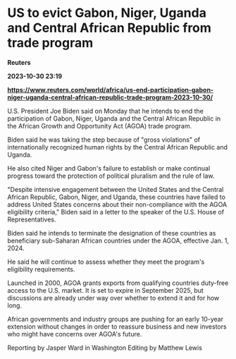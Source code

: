 # US to evict Gabon, Niger, Uganda and Central African Republic from trade program
**Reuters**

**2023-10-30 23:19**

**https://www.reuters.com/world/africa/us-end-participation-gabon-niger-uganda-central-african-republic-trade-program-2023-10-30/**

U.S. President Joe Biden said on Monday that he intends to end the participation of Gabon, Niger, Uganda and the Central African Republic in the African Growth and Opportunity Act (AGOA) trade program.

Biden said he was taking the step because of "gross violations" of internationally recognized human rights by the Central African Republic and Uganda.

He also cited Niger and Gabon's failure to establish or make continual progress toward the protection of political pluralism and the rule of law.

"Despite intensive engagement between the United States and the Central African Republic, Gabon, Niger, and Uganda, these countries have failed to address United States concerns about their non-compliance with the AGOA eligibility criteria," Biden said in a letter to the speaker of the U.S. House of Representatives.

Biden said he intends to terminate the designation of these countries as beneficiary sub-Saharan African countries under the AGOA, effective Jan. 1, 2024.

He said he will continue to assess whether they meet the program's eligibility requirements.

Launched in 2000, AGOA grants exports from qualifying countries duty-free access to the U.S. market. It is set to expire in September 2025, but discussions are already under way over whether to extend it and for how long.

African governments and industry groups are pushing for an early 10-year extension without changes in order to reassure business and new investors who might have concerns over AGOA's future.

Reporting by Jasper Ward in Washington Editing by Matthew Lewis